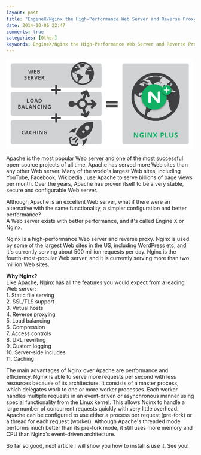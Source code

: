 ```yaml
---
layout: post
title: "EngineX/Nginx the High-Performance Web Server and Reverse Proxy"
date: 2014-10-06 22:47
comments: true
categories: [Other]
keywords: EngineX/Nginx the High-Performance Web Server and Reverse Proxy, Nginx, EngineX, Engine X
---
```


<p>
  <img src="/images/nginx-plus.png" width="500" alt="Nginx plus" />
</p>

<p>
  Apache is the most popular Web server and one of the most successful open-source projects of all time. Apache has served more Web sites than any other Web server. Many of the world's largest Web sites, including YouTube, Facebook, Wikipedia , use Apache to serve billions of page views per month. Over the years, Apache has proven itself to be a very stable, secure and configurable Web server.
</p>

<p>
  Although Apache is an excellent Web server, what if there were an alternative with the same functionality, a simpler configuration and better performance?<br/>
  A Web server exists with better performance, and it's called Engine X or Nginx.
</p>

<p>
  Nginx is a high-performance Web server and reverse proxy. Nginx is used by some of the largest Web sites in the US, including WordPress etc, and it's currently serving about 500 million requests per day. Nginx is the fourth-most-popular Web server, and it is currently serving more than two million Web sites. 
</p>

<p>
  <strong>Why Nginx?</strong><br/>
  Like Apache, Nginx has all the features you would expect from a leading Web server:<br/>
  1. Static file serving<br/>
  2. SSL/TLS support<br/>
  3. Virtual hosts<br/>
  4. Reverse proxying<br/>
  5. Load balancing<br/>
  6. Compression<br/>
  7. Access controls<br/>
  8. URL rewriting<br/>
  9. Custom logging<br/>
  10. Server-side includes<br/>
  11. Caching
</p>

<p>
   The main advantages of Nginx over Apache are performance and efficiency. Nginx is able to serve more requests per second with less resources because of its architecture. It consists of a master process, which delegates work to one or more worker processes. Each worker handles multiple requests in an event-driven or asynchronous manner using special functionality from the Linux kernel. This allows Nginx to handle a large number of concurrent requests quickly with very little overhead. Apache can be configured to use either a process per request (pre-fork) or a thread for each request (worker). Although Apache's threaded mode performs much better than its pre-fork mode, it still uses more memory and CPU than Nginx's event-driven architecture.
</p>

<p>
  So far so good, next article I will show you how to install & use it. See you!
</p>